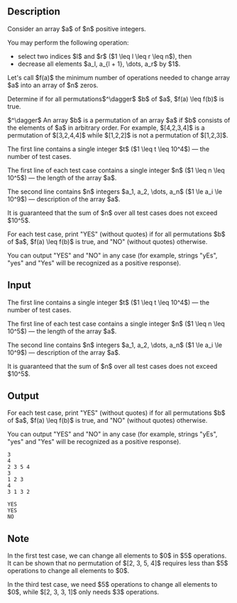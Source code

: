 ## Description

<div><p>Consider an array $a$ of $n$ positive integers.</p><p>You may perform the following operation: </p><ul> <li> select two indices $l$ and $r$ ($1 \leq l \leq r \leq n$), then </li><li> decrease all elements $a_l, a_{l + 1}, \dots, a_r$ by $1$. </li></ul><p>Let's call $f(a)$ the minimum number of operations needed to change array $a$ into an array of $n$ zeros.</p><p>Determine if for all permutations$^\dagger$ $b$ of $a$, $f(a) \leq f(b)$ is true. </p><p>$^\dagger$ An array $b$ is a permutation of an array $a$ if $b$ consists of the elements of $a$ in arbitrary order. For example, $[4,2,3,4]$ is a permutation of $[3,2,4,4]$ while $[1,2,2]$ is not a permutation of $[1,2,3]$.</p></div><div class="input-specification"><p>The first line contains a single integer $t$ ($1 \leq t \leq 10^4$) — the number of test cases.</p><p>The first line of each test case contains a single integer $n$ ($1 \leq n \leq 10^5$) — the length of the array $a$.</p><p>The second line contains $n$ integers $a_1, a_2, \dots, a_n$ ($1 \le a_i \le 10^9$) — description of the array $a$.</p><p>It is guaranteed that the sum of $n$ over all test cases does not exceed $10^5$.</p></div><div class="output-specification"><p>For each test case, print "<span class="tex-font-style-tt">YES</span>" (without quotes) if for all permutations $b$ of $a$, $f(a) \leq f(b)$ is true, and "<span class="tex-font-style-tt">NO</span>" (without quotes) otherwise.</p><p>You can output "<span class="tex-font-style-tt">YES</span>" and "<span class="tex-font-style-tt">NO</span>" in any case (for example, strings "<span class="tex-font-style-tt">yEs</span>", "<span class="tex-font-style-tt">yes</span>" and "<span class="tex-font-style-tt">Yes</span>" will be recognized as a positive response).</p></div>

## Input

<p>The first line contains a single integer $t$ ($1 \leq t \leq 10^4$) — the number of test cases.</p><p>The first line of each test case contains a single integer $n$ ($1 \leq n \leq 10^5$) — the length of the array $a$.</p><p>The second line contains $n$ integers $a_1, a_2, \dots, a_n$ ($1 \le a_i \le 10^9$) — description of the array $a$.</p><p>It is guaranteed that the sum of $n$ over all test cases does not exceed $10^5$.</p>

## Output

<p>For each test case, print "<span class="tex-font-style-tt">YES</span>" (without quotes) if for all permutations $b$ of $a$, $f(a) \leq f(b)$ is true, and "<span class="tex-font-style-tt">NO</span>" (without quotes) otherwise.</p><p>You can output "<span class="tex-font-style-tt">YES</span>" and "<span class="tex-font-style-tt">NO</span>" in any case (for example, strings "<span class="tex-font-style-tt">yEs</span>", "<span class="tex-font-style-tt">yes</span>" and "<span class="tex-font-style-tt">Yes</span>" will be recognized as a positive response).</p>





```input1|2,3,6,7
3
4
2 3 5 4
3
1 2 3
4
3 1 3 2
```




```output1
YES
YES
NO
```



## Note

<p>In the first test case, we can change all elements to $0$ in $5$ operations. It can be shown that no permutation of $[2, 3, 5, 4]$ requires less than $5$ operations to change all elements to $0$.</p><p>In the third test case, we need $5$ operations to change all elements to $0$, while $[2, 3, 3, 1]$ only needs $3$ operations.</p>
